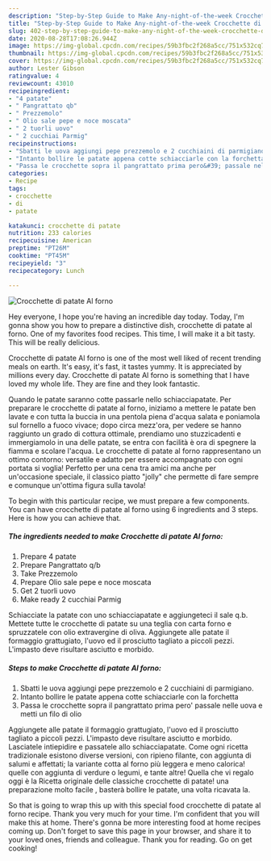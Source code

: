 ```yaml
---
description: "Step-by-Step Guide to Make Any-night-of-the-week Crocchette di patate Al forno"
title: "Step-by-Step Guide to Make Any-night-of-the-week Crocchette di patate Al forno"
slug: 402-step-by-step-guide-to-make-any-night-of-the-week-crocchette-di-patate-al-forno
date: 2020-08-28T17:08:26.944Z
image: https://img-global.cpcdn.com/recipes/59b3fbc2f268a5cc/751x532cq70/crocchette-di-patate-al-forno-recipe-main-photo.jpg
thumbnail: https://img-global.cpcdn.com/recipes/59b3fbc2f268a5cc/751x532cq70/crocchette-di-patate-al-forno-recipe-main-photo.jpg
cover: https://img-global.cpcdn.com/recipes/59b3fbc2f268a5cc/751x532cq70/crocchette-di-patate-al-forno-recipe-main-photo.jpg
author: Lester Gibson
ratingvalue: 4
reviewcount: 43010
recipeingredient:
- "4 patate"
- " Pangrattato qb"
- " Prezzemolo"
- " Olio sale pepe e noce moscata"
- " 2 tuorli uovo"
- " 2 cucchiai Parmig"
recipeinstructions:
- "Sbatti le uova aggiungi pepe prezzemolo e 2 cucchiaini di parmigiano."
- "Intanto bollire le patate appena cotte schiacciarle con la forchetta"
- "Passa le crocchette sopra il pangrattato prima pero&#39; passale nelle uova e metti un filo di olio"
categories:
- Recipe
tags:
- crocchette
- di
- patate

katakunci: crocchette di patate 
nutrition: 233 calories
recipecuisine: American
preptime: "PT26M"
cooktime: "PT45M"
recipeyield: "3"
recipecategory: Lunch

---
```



![Crocchette di patate Al forno](https://img-global.cpcdn.com/recipes/59b3fbc2f268a5cc/751x532cq70/crocchette-di-patate-al-forno-recipe-main-photo.jpg)

Hey everyone, I hope you're having an incredible day today. Today, I'm gonna show you how to prepare a distinctive dish, crocchette di patate al forno. One of my favorites food recipes. This time, I will make it a bit tasty. This will be really delicious.

Crocchette di patate Al forno is one of the most well liked of recent trending meals on earth. It's easy, it's fast, it tastes yummy. It is appreciated by millions every day. Crocchette di patate Al forno is something that I have loved my whole life. They are fine and they look fantastic.

Quando le patate saranno cotte passarle nello schiacciapatate. Per preparare le crocchette di patate al forno, iniziamo a mettere le patate ben lavate e con tutta la buccia in una pentola piena d&#39;acqua salata e poniamola sul fornello a fuoco vivace; dopo circa mezz&#39;ora, per vedere se hanno raggiunto un grado di cottura ottimale, prendiamo uno stuzzicadenti e immergiamolo in una delle patate, se entra con facilità è ora di spegnere la fiamma e scolare l&#39;acqua. Le crocchette di patate al forno rappresentano un ottimo contorno: versatile e adatto per essere accompagnato con ogni portata si voglia! Perfetto per una cena tra amici ma anche per un&#39;occasione speciale, il classico piatto &#34;jolly&#34; che permette di fare sempre e comunque un&#39;ottima figura sulla tavola!


To begin with this particular recipe, we must prepare a few components. You can have crocchette di patate al forno using 6 ingredients and 3 steps. Here is how you can achieve that.

<!--inarticleads1-->

##### The ingredients needed to make Crocchette di patate Al forno:

1. Prepare 4 patate
1. Prepare  Pangrattato q/b
1. Take  Prezzemolo
1. Prepare  Olio sale pepe e noce moscata
1. Get  2 tuorli uovo
1. Make ready  2 cucchiai Parmig


Schiacciate la patate con uno schiacciapatate e aggiungeteci il sale q.b. Mettete tutte le crocchette di patate su una teglia con carta forno e spruzzatele con olio extravergine di oliva. Aggiungete alle patate il formaggio grattugiato, l&#39;uovo ed il prosciutto tagliato a piccoli pezzi. L&#39;impasto deve risultare asciutto e morbido. 

<!--inarticleads2-->

##### Steps to make Crocchette di patate Al forno:

1. Sbatti le uova aggiungi pepe prezzemolo e 2 cucchiaini di parmigiano.
1. Intanto bollire le patate appena cotte schiacciarle con la forchetta
1. Passa le crocchette sopra il pangrattato prima pero&#39; passale nelle uova e metti un filo di olio


Aggiungete alle patate il formaggio grattugiato, l&#39;uovo ed il prosciutto tagliato a piccoli pezzi. L&#39;impasto deve risultare asciutto e morbido. Lasciatele intiepidire e passatele allo schiacciapatate. Come ogni ricetta tradizionale esistono diverse versioni, con ripieno filante, con aggiunta di salumi e affettati; la variante cotta al forno più leggera e meno calorica! quelle con aggiunta di verdure o legumi, e tante altre! Quella che vi regalo oggi è la Ricetta originale delle classiche crocchette di patate! una preparazione molto facile , basterà bollire le patate, una volta ricavata la. 

So that is going to wrap this up with this special food crocchette di patate al forno recipe. Thank you very much for your time. I'm confident that you will make this at home. There's gonna be more interesting food at home recipes coming up. Don't forget to save this page in your browser, and share it to your loved ones, friends and colleague. Thank you for reading. Go on get cooking!
